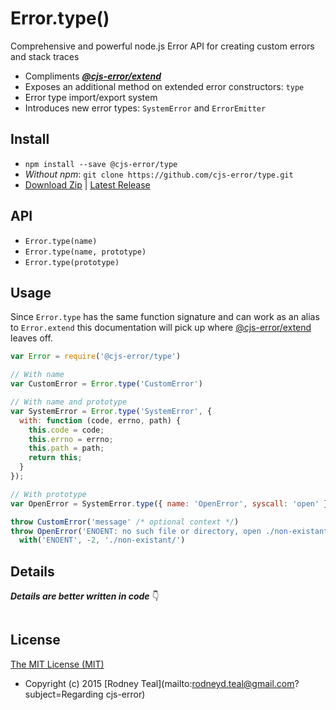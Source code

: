 # Error.type()
Comprehensive and powerful node.js Error API for creating custom errors and stack traces
* Compliments [***@cjs-error/extend***](https://github.com/cjs-error/extend)
* Exposes an additional method on extended error constructors: `type`
* Error type import/export system
* Introduces new error types: `SystemError` and `ErrorEmitter`

## Install
* `npm install --save @cjs-error/type`
* _Without npm_: `git clone https://github.com/cjs-error/type.git`
* [Download Zip](https://github.com/cjs-error/type/zipball/master) | [Latest Release](https://github.com/cjs-error/type/releases/latest)

## API
* `Error.type(name)`
* `Error.type(name, prototype)`
* `Error.type(prototype)`

## Usage
Since `Error.type` has the same function signature and can work as an alias to `Error.extend` this documentation will pick up where [@cjs-error/extend](https://github.com/cjs-error/extend#details) leaves off.

```js
var Error = require('@cjs-error/type')

// With name
var CustomError = Error.type('CustomError')

// With name and prototype
var SystemError = Error.type('SystemError', {
  with: function (code, errno, path) {
    this.code = code;
    this.errno = errno;
    this.path = path;
    return this;
  }
});

// With prototype
var OpenError = SystemError.type({ name: 'OpenError', syscall: 'open' });

throw CustomError('message' /* optional context */)
throw OpenError('ENOENT: no such file or directory, open ./non-existant/').
  with('ENOENT', -2, './non-existant/')
```

## Details
_***Details are better written in code***_ :point_down:
```js

```

## License
[The MIT License (MIT)](../master/LICENSE)
* Copyright (c) 2015 [Rodney Teal](mailto:rodneyd.teal@gmail.com?subject=Regarding cjs-error)
